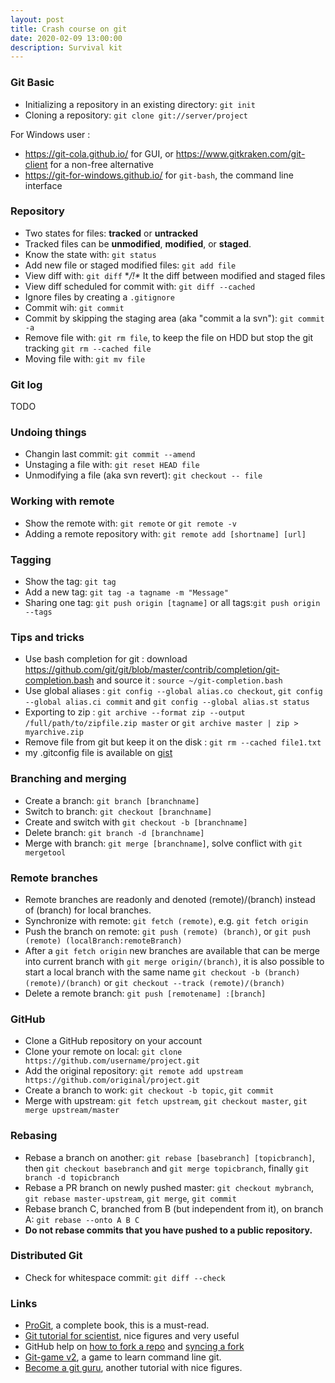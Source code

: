 ```yaml
---
layout: post
title: Crash course on git
date: 2020-02-09 13:00:00
description: Survival kit
---
```


### Git Basic

- Initializing a repository in an existing directory: `git init`
- Cloning a repository: `git clone git://server/project`

For Windows user :
- <https://git-cola.github.io/> for GUI, or <https://www.gitkraken.com/git-client> for a non-free alternative
- <https://git-for-windows.github.io/> for `git-bash`, the command line interface
 

### Repository

- Two states for files: __tracked__ or __untracked__
- Tracked files can be __unmodified__, __modified__, or __staged__. 
- Know the state with: `git status`
- Add new file or staged modified files: `git add file`
- View diff with: `git diff` **/!\** It the diff between modified and staged files
- View diff scheduled for commit with: `git diff --cached`
- Ignore files by creating a `.gitignore`
- Commit wih: `git commit`
- Commit by skipping the staging area (aka "commit a la svn"): `git commit -a`
- Remove file with: `git rm file`, to keep the file on HDD but stop the git tracking `git rm --cached file`
- Moving file with: `git mv file`

### Git log 

TODO

### Undoing things 

- Changin last commit: `git commit --amend`
- Unstaging a file with: `git reset HEAD file`
- Unmodifying a file (aka svn revert): `git checkout -- file `

###  Working with remote 

- Show the remote with: `git remote` or `git remote -v`
- Adding a remote repository with: `git remote add [shortname] [url]`

### Tagging

- Show the tag: `git tag`
- Add a new tag: `git tag -a tagname -m "Message"`
- Sharing one tag: `git push origin [tagname]` or all tags:`git push origin --tags`

### Tips and tricks 

- Use bash completion for git : download <https://github.com/git/git/blob/master/contrib/completion/git-completion.bash> and source it : `source ~/git-completion.bash`
- Use global aliases : `git config --global alias.co checkout`, `git config --global alias.ci commit` and `git config --global alias.st status`
- Exporting to zip : `git archive --format zip --output /full/path/to/zipfile.zip master` or `git archive master | zip > myarchive.zip`
- Remove file from git but keep it on the disk : `git rm --cached file1.txt`
- my .gitconfig file is available on [gist](https://gist.github.com/sylvchev/14283580f189e318aabefb566248ad86)


### Branching and merging 

- Create a branch: `git branch [branchname]`
- Switch to branch: `git checkout [branchname]`
- Create and switch with `git checkout -b [branchname]`
- Delete branch: `git branch -d [branchname]`
- Merge with branch: `git merge [branchname]`, solve conflict with `git mergetool`

### Remote branches 

- Remote branches are readonly and denoted (remote)/(branch) instead of (branch) for local branches.
- Synchronize with remote: `git fetch (remote)`, e.g. `git fetch origin`
- Push the branch on remote: `git push (remote) (branch)`, or `git push (remote) (localBranch:remoteBranch)`
- After a `git fetch origin` new branches are available that can be merge into current branch with `git merge origin/(branch)`, it is also possible to start a local branch with the same name `git checkout -b (branch) (remote)/(branch)` or `git checkout --track (remote)/(branch)`
- Delete a remote branch: `git push [remotename] :[branch]`

### GitHub

- Clone a GitHub repository on your account
- Clone your remote on local: `git clone https://github.com/username/project.git `
- Add the original repository: `git remote add upstream https://github.com/original/project.git`
- Create a branch to work: `git checkout -b topic`, `git commit`
- Merge with upstream: `git fetch upstream`, `git checkout master`, `git merge upstream/master`

### Rebasing 

- Rebase a branch on another: `git rebase [basebranch] [topicbranch]`, then `git checkout basebranch` and `git merge topicbranch`, finally `git branch -d topicbranch`
- Rebase a PR branch on newly pushed master: `git checkout mybranch`, `git rebase master-upstream`, `git merge`, `git commit`
- Rebase branch C, branched from B (but independent from it), on branch A:  `git rebase --onto A B C`
- **Do not rebase commits that you have pushed to a public repository.**

### Distributed Git 

- Check for whitespace commit: `git diff --check`


### Links 

- [ProGit](http://git-scm.com/book/en/), a complete book, this is a must-read.
- [Git tutorial for scientist](http://nyuccl.org/pages/GitTutorial/), nice figures and very useful
- GitHub help on [how to fork a repo](https://help.github.com/articles/fork-a-repo) and [syncing a fork](https://help.github.com/articles/syncing-a-fork)
- [Git-game v2](https://github.com/git-game/git-game-v2), a game to learn command line git.
- [Become a git guru](https://www.atlassian.com/git/tutorials), another tutorial with nice figures.